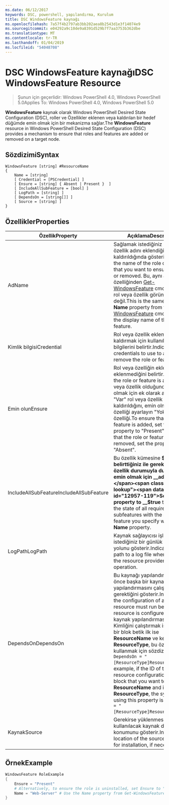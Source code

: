 ```yaml
---
ms.date: 06/12/2017
keywords: DSC, powershell, yapılandırma, Kurulum
title: DSC WindowsFeature kaynağı
ms.openlocfilehash: 7a57f4b2797ab3bb202aea8b2543d1e3f14074e9
ms.sourcegitcommit: e04292a9c10de9a8391d529b7f7aa3753b362dbe
ms.translationtype: MT
ms.contentlocale: tr-TR
ms.lasthandoff: 01/04/2019
ms.locfileid: "54048708"
---
```

# <a name="dsc-windowsfeature-resource"></a><span data-ttu-id="12957-103">DSC WindowsFeature kaynağı</span><span class="sxs-lookup"><span data-stu-id="12957-103">DSC WindowsFeature Resource</span></span>

> <span data-ttu-id="12957-104">Şunun için geçerlidir: Windows PowerShell 4.0, Windows PowerShell 5.0</span><span class="sxs-lookup"><span data-stu-id="12957-104">Applies To: Windows PowerShell 4.0, Windows PowerShell 5.0</span></span>

<span data-ttu-id="12957-105">**WindowsFeature** kaynak olarak Windows PowerShell Desired State Configuration (DSC), roller ve Özellikler eklenen veya kaldırılan bir hedef düğümde emin olmak için bir mekanizma sağlar.</span><span class="sxs-lookup"><span data-stu-id="12957-105">The **WindowsFeature** resource in Windows PowerShell Desired State Configuration (DSC) provides a mechanism to ensure that roles and features are added or removed on a target node.</span></span>

## <a name="syntax"></a><span data-ttu-id="12957-106">Sözdizimi</span><span class="sxs-lookup"><span data-stu-id="12957-106">Syntax</span></span>

```
WindowsFeature [string] #ResourceName
{
    Name = [string]
    [ Credential = [PSCredential] ]
    [ Ensure = [string] { Absent | Present }  ]
    [ IncludeAllSubFeature = [bool] ]
    [ LogPath = [string] ]
    [ DependsOn = [string[]] ]
    [ Source = [string] ]
}
```

## <a name="properties"></a><span data-ttu-id="12957-107">Özellikler</span><span class="sxs-lookup"><span data-stu-id="12957-107">Properties</span></span>

|  <span data-ttu-id="12957-108">Özellik</span><span class="sxs-lookup"><span data-stu-id="12957-108">Property</span></span>  |  <span data-ttu-id="12957-109">Açıklama</span><span class="sxs-lookup"><span data-stu-id="12957-109">Description</span></span>   |
|---|---|
| <span data-ttu-id="12957-110">Ad</span><span class="sxs-lookup"><span data-stu-id="12957-110">Name</span></span>| <span data-ttu-id="12957-111">Sağlamak istediğiniz rol veya özellik adını eklendiğinde veya kaldırıldığında gösterir.</span><span class="sxs-lookup"><span data-stu-id="12957-111">Indicates the name of the role or feature that you want to ensure is added or removed.</span></span> <span data-ttu-id="12957-112">Bu, aynı __adı__ özelliğinden [Get-WindowsFeature](/powershell/module/servermanager/Get-WindowsFeature) cmdlet'ini ve rol veya özellik görünen adı değil.</span><span class="sxs-lookup"><span data-stu-id="12957-112">This is the same as the __Name__ property from the [Get-WindowsFeature](/powershell/module/servermanager/Get-WindowsFeature) cmdlet, and not the display name of the role or feature.</span></span>|
| <span data-ttu-id="12957-113">Kimlik bilgisi</span><span class="sxs-lookup"><span data-stu-id="12957-113">Credential</span></span>| <span data-ttu-id="12957-114">Rol veya özellik eklemek veya kaldırmak için kullanılacak kimlik bilgilerini belirtir.</span><span class="sxs-lookup"><span data-stu-id="12957-114">Indicates the credentials to use to add or remove the role or feature.</span></span>|
| <span data-ttu-id="12957-115">Emin olun</span><span class="sxs-lookup"><span data-stu-id="12957-115">Ensure</span></span>| <span data-ttu-id="12957-116">Rol veya özelliğin eklenip eklenmediğini belirtir.</span><span class="sxs-lookup"><span data-stu-id="12957-116">Indicates if the role or feature is added.</span></span> <span data-ttu-id="12957-117">Rol veya özellik olduğundan emin olmak için ek olarak ayarlayın "Var" rol veya özellik kaldırıldığını, emin olmak için bu özelliği ayarlayın "Yok" özelliği.</span><span class="sxs-lookup"><span data-stu-id="12957-117">To ensure that the role or feature is added, set this property to "Present" To ensure that the role or feature is removed, set the property to "Absent".</span></span>|
| <span data-ttu-id="12957-118">IncludeAllSubFeature</span><span class="sxs-lookup"><span data-stu-id="12957-118">IncludeAllSubFeature</span></span>| <span data-ttu-id="12957-119">Bu özellik kümesine __$true__ belirttiğiniz ile gerekli tüm alt özellik durumuyla durumunu emin olmak için __adı__ özelliği.</span><span class="sxs-lookup"><span data-stu-id="12957-119">Set this property to __$true__ to ensure the state of all required subfeatures with the state of the feature you specify with the __Name__ property.</span></span>|
| <span data-ttu-id="12957-120">LogPath</span><span class="sxs-lookup"><span data-stu-id="12957-120">LogPath</span></span>| <span data-ttu-id="12957-121">Kaynak sağlayıcısı işlemi oturum istediğiniz bir günlük dosyası yolunu gösterir.</span><span class="sxs-lookup"><span data-stu-id="12957-121">Indicates the path to a log file where you want the resource provider to log the operation.</span></span>|
| <span data-ttu-id="12957-122">DependsOn</span><span class="sxs-lookup"><span data-stu-id="12957-122">DependsOn</span></span>| <span data-ttu-id="12957-123">Bu kaynağı yapılandırılmadan önce başka bir kaynak yapılandırmasını çalıştırmanız gerektiğini gösterir.</span><span class="sxs-lookup"><span data-stu-id="12957-123">Indicates that the configuration of another resource must run before this resource is configured.</span></span> <span data-ttu-id="12957-124">Örneğin, kaynak yapılandırmasının Kimliğini çalıştırmak istediğiniz bir blok betik ilk ise __ResourceName__ ve kendi türünün __ResourceType__, bu özelliği kullanmak için sözdizimi `DependsOn = "[ResourceType]ResourceName"`.</span><span class="sxs-lookup"><span data-stu-id="12957-124">For example, if the ID of the resource configuration script block that you want to run first is __ResourceName__ and its type is __ResourceType__, the syntax for using this property is `DependsOn = "[ResourceType]ResourceName"`.</span></span>|
| <span data-ttu-id="12957-125">Kaynak</span><span class="sxs-lookup"><span data-stu-id="12957-125">Source</span></span>| <span data-ttu-id="12957-126">Gerekirse yüklenmesi için kullanılacak kaynak dosyasının konumunu gösterir.</span><span class="sxs-lookup"><span data-stu-id="12957-126">Indicates the location of the source file to use for installation, if necessary.</span></span>|

## <a name="example"></a><span data-ttu-id="12957-127">Örnek</span><span class="sxs-lookup"><span data-stu-id="12957-127">Example</span></span>
```powershell
WindowsFeature RoleExample
{
    Ensure = "Present"
    # Alternatively, to ensure the role is uninstalled, set Ensure to "Absent"
    Name = "Web-Server" # Use the Name property from Get-WindowsFeature
}
```